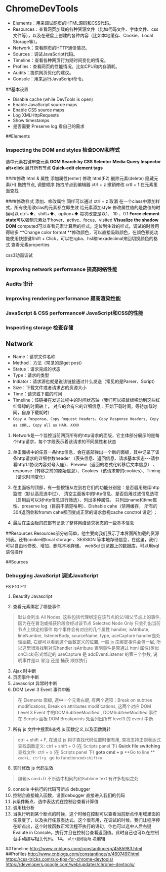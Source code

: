 # ChromeDevTools

- Elements：用来调试网页的HTML源码和CSS代码。
- Resources：查看网页加载的各种资源文件（比如代码文件、字体文件、css文件等），以及在硬盘上创建的各种内容（比如本地缓存、Cookie、Local Storage等）。
- Network：查看网页的HTTP通信情况。
- Sources：调试JavaScript代码。
- Timeline：查看各种网页行为随时间变化的情况。
- Profiles：查看网页的性能情况，比如CPU和内存消耗。
- Audits：提供网页优化的建议。
- Console：用来运行JavaScript命令。

##基本设置
- Disable cache (while DevTools is open)
- Enable JavaScript source maps
- Enable CSS source maps
- Log XMLHttpRequests
- Show timestamps
- 是否需要 Preserve log 看自己的需求

##Elements

### Inspecting the DOM and styles 检查DOM和样式
  选中元素右键审查元素
  **DOM Search by CSS Selector**
  **Media Query Inspector**
  **alt+click** 展开所有节点
  **Quick-edit element tags**

####修改 html & 属性
  添加属性(enter)
  修改 html(F2)
  删除元素(delete)
  隐藏元素(H)
  拖拽节点, 调整顺序
  拖拽节点到编辑器
  ctrl + z 撤销修改
  crtl + f 在元素里面查找

####修改样式
  添加、修改属性 同样可以通过 ctrl + z 取消
  在一个class中添加样式，所有使用改clas的元素都立即生效
  给元素添加style
  修改属性值的是数值的时候可以 ctrl+⬆️、shift+⬆️、option+⬆️ 每次改变是以1、 10 、0.1
  **Force element state**可以强制元素处于hover、active、focus、visited
  **Visualize the shadow DOM**
  computed可以查看元素计算后的样式，定位到生效的样式，调试的时候用得较多
  **Change color format **修改颜色，可以直接吸取颜色，在颜色预览功能使用快捷键Shift + Click，可以在rgba、hsl和hexadecimal来回切换颜色的格式
  查看元素properties

css3动画调试



### Improving network performance 提高网络性能
### Audits 审计
### Improving rendering performance 提高渲染性能
### JavaScript & CSS performance# JavaScript和CSS的性能
### Inspecting storage 检查存储

## Network
- Name：请求文件名称
- Method：方法（常见的是get post）
- Status：请求完成的状态
- Type：请求的类型
- Initiator：请求源也就是说该链接通过什么发送（常见的是Parser、Script）
- Size：下载文件或者请求占的资源大小
- Time：请求或下载的时间
- Timeline：该链接在发送过程中的时间状态轴（我们可以把鼠标移动到这些红红绿绿的时间轴上， 对应的会有它的详细信息：开始下载时间，等待加载时间，自身下载耗时）
- `Copy a Response`、`Copy Request Headers`、`Copy Response Headers`、`Copy as cURL`、`Copy all as HAR`、`XXXX`


1. Network是一个监控当前网页所有的http请求的面版，它主体部分展示的是每个http请求，每个字段表示着该请求的不同属性和状态

2. 单击面板中的任意一条http信息，会在底部弹出一个新的面板，其中记录了该条http请求的详细参数header
  （表头信息、返回信息、请求基本状态---请参看http1.1协议内容对号入座）、Preview（返回的格式化转移后文本信息）
  、response（转移之前的原始信息）、Cookies（该请求带的cookies）、Timing（请求时间变化）

3. 在主面板的顶部，有一些按钮从左到右它们的功能分别是：是否启用继续http监控（默认高亮选中过）、
  清空主面板中的http信息、是否启用过滤信息选项（启用后可以对http信息进行筛选）、列出多种属性、
  只列出name和time属性、preserve log（目前不清楚啥用）、Dishable cahe（禁用缓存，
  所有的304返回会和fromm cahe都回变成正常的请求忽视cache conctrol 设定）；

4.  最后在主面板的底部有记录了整体网络请求状态的一些基本信息

##Resources
Resources部分较简单，他主要向我们展示了本界面所加载的资源列表。还有cookie和local storage 、SESSION 等本地存储信息，在这里，我们可以自由地修改、增加、删除本地存储。
webSql 浏览器上的数据库，可以用sql语句操作

##Sources
### Debugging JavaScript 调试JavaScript
F8 F10 F11

1. Beautify Javascript

2. 查看元素绑定了哪些事件
>   默认会列出 All Nodes, 这些包括代理绑定在该节点的父/祖父节点上的事件, 因为在在冒泡或捕获阶段会经过该节点
  Selected Node Only 只会列出当前节点上绑定的事件
  每个事件会有对应的几个属性 handler, isAtribute, lineNumber, listenerBody, sourceName, type, useCapture
  handler是处理函数, 右键可以看到这个函数定义的位置, 一般 js 库绑定事件会包一层, 所以这里很难找到对应handler
  isAtribute 表明事件是否通过 html 属性(类似onClick)形式绑定的
  useCapture 是 addEventListener 的第三个参数, 说明事件是以 冒泡 还是 捕获 顺序执行

3. Ajax 时中断
4. 页面事件中断
5. Javascript 异常时中断
6. DOM Level 3 Event 事件中断
>  在 Elements 面板, 选中一个元素右键, 有两个选项：Break on subtree modifications, Break on attributes modifications, 这两个对应 DOM Level 3 Event 中的DOMSubtreeModified , DOMSubtreeModified 事件 在 Scripts 面板 DOM Breakpoints 处会列出所有 level3 的 event 中断
7. 所有 js 文件中搜索&查找 js 函数定义,以及函数跳转
>   ctrl + shift + F, 在通过 js 钩子查找代码位置时很有用, 查找支持正则表达式
    查找函数定义: ctrl + shift + 0 (在 Scripts panel 下)
    **Quick file switching** 查找文件: ctrl + o  (在 Scripts panel 下)
    **goto  cmd + p**
    **Go to line ** `cmd+L、ctrl+g ` go to function`cmd+shift+o`
8. 实时修改 js 代码生效
>   编辑js cmd+D 不断选中相同的和Sublime text 有许多相似之处

9. console 中执行的代码可断点 debugger
10. 控制台直接输入函数，设置debugger 直接进入我们的代码
11. js条件断点、选中表达式在控制台查看计算值
12. 调用栈分析
13. 当执行听到某个断点的时候，这个时候在控制可以查看当前断点作用域里面的任意变了，以及执行任意表达式。这个很有用，在调试的时候，我们让程序停在断点出，这个时候函数正常流程不执行的语句，你也可以选中人后右键Evalute in Console，执行并且在控制台查看返回值。此时自己也可以在控制台手动编写相关代码。
14。 `alt+鼠标拖动` 块编辑

##Timeline
http://www.cnblogs.com/constantince/p/4585983.html
##Profiles
http://www.cnblogs.com/constantince/p/4607497.html
https://css-tricks.com/six-tips-for-chrome-devtools/
https://developers.google.com/web/updates/chrome-devtools/



